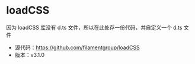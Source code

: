 # loadCSS

因为 loadCSS 库没有 d.ts 文件，所以在此处存一份代码，并自定义一个 d.ts 文件

* 源代码：<https://github.com/filamentgroup/loadCSS>
* 版本：v3.1.0
